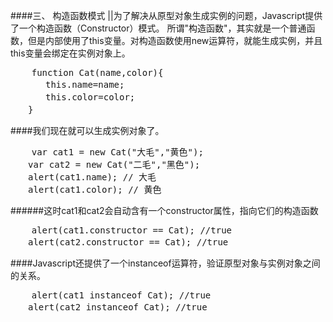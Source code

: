 ####三、 构造函数模式
||为了解决从原型对象生成实例的问题，Javascript提供了一个构造函数（Constructor）模式。
所谓"构造函数"，其实就是一个普通函数，但是内部使用了this变量。对构造函数使用new运算符，就能生成实例，并且this变量会绑定在实例对象上。

<pre>
    function Cat(name,color){
　　　　this.name=name;
　　　　this.color=color;
　　}
</pre>

####我们现在就可以生成实例对象了。
<pre>
    var cat1 = new Cat("大毛","黄色");
　　var cat2 = new Cat("二毛","黑色");
　　alert(cat1.name); // 大毛
　　alert(cat1.color); // 黄色
</pre>
######这时cat1和cat2会自动含有一个constructor属性，指向它们的构造函数

<pre>
    alert(cat1.constructor == Cat); //true
　　alert(cat2.constructor == Cat); //true
</pre>

####Javascript还提供了一个instanceof运算符，验证原型对象与实例对象之间的关系。

<pre>
    alert(cat1 instanceof Cat); //true
　　alert(cat2 instanceof Cat); //true
</pre>
